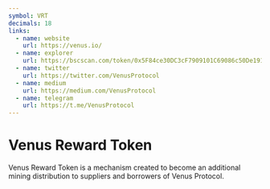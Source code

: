 ```yaml
---
symbol: VRT
decimals: 18
links:
  - name: website
    url: https://venus.io/
  - name: explorer
    url: https://bscscan.com/token/0x5F84ce30DC3cF7909101C69086c50De191895883
  - name: twitter
    url: https://twitter.com/VenusProtocol
  - name: medium
    url: https://medium.com/VenusProtocol
  - name: telegram
    url: https://t.me/VenusProtocol
---
```


# Venus Reward Token

Venus Reward Token is a mechanism created to become an additional mining distribution to suppliers and borrowers of Venus Protocol.
